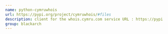 ```yaml
---
name: python-cymruwhois
url: https://pypi.org/project/cymruwhois/#files
description: client for the whois.cymru.com service URL : https://pypi.org/project/cymruwhois/#files Groups : blackarch blackarch-networking
group: blackarch
---
```

